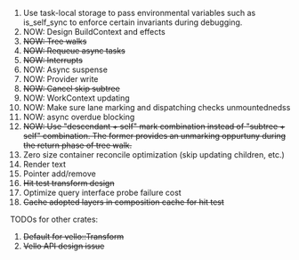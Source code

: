1. Use task-local storage to pass environmental variables such as is_self_sync to enforce certain invariants during debugging.
2. NOW: Design BuildContext and effects
3. ~~NOW: Tree walks~~
4. ~~NOW: Requeue async tasks~~
5. ~~NOW: Interrupts~~
6. NOW: Async suspense
7. NOW: Provider write
8. ~~NOW: Cancel skip subtree~~
9. NOW: WorkContext updating
10. NOW: Make sure lane marking and dispatching checks unmountednedss
11. NOW: async overdue blocking
12. ~~NOW: Use "descendant + self" mark combination instead of "subtree + self" combination. The former provides an unmarking oppurtuny during the return phase of tree walk.~~
13. Zero size container reconcile optimization (skip updating children, etc.)
14. Render text
15. Pointer add/remove
16. ~~Hit test transform design~~
17. Optimize query interface probe failure cost
18. ~~Cache adopted layers in composition cache for hit test~~


TODOs for other crates:
1. ~~Default for vello::Transform~~
2. ~~Vello API design issue~~